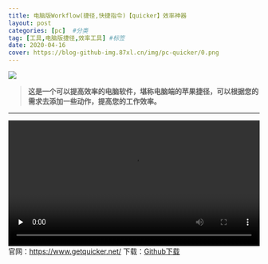 ```yaml
---
title: 电脑版Workflow(捷径,快捷指令)【quicker】效率神器
layout: post
categories: [pc]  #分类
tag: [工具,电脑版捷径,效率工具] #标签
date: 2020-04-16
cover: https://blog-github-img.87xl.cn/img/pc-quicker/0.png
---
```


![](https://blog-github-img.87xl.cn/img/pc-quicker/0.png)

<!-- more -->

> **这是一个可以提高效率的电脑软件，堪称电脑端的苹果捷径，可以根据您的需求去添加一些动作，提高您的工作效率。**

---
<video id="video" controls="" preload="none" width= "100%" poster="">
      <source id="mp4" src="https://files.getquicker.net/_sitefiles/media/Quicker_Intro.mp4" type="video/mp4">
</video


官网：https://www.getquicker.net/
下载：[Github下载](https://blog-github-img.87xl.cn/img/Quicker.x64.1.3.17.0.msi)